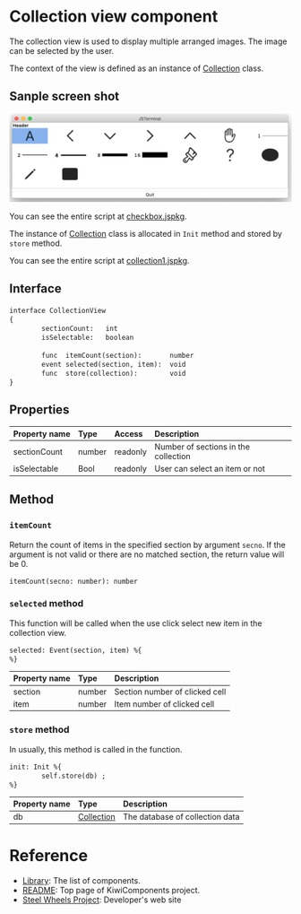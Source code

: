 # Collection view component
The collection view is used to display multiple arranged images. The image can be selected by the user. 

The context of the view is defined as an instance of [Collection](https://github.com/steelwheels/KiwiScript/blob/master/KiwiLibrary/Document/Class/Collection.md) class.

## Sanple screen shot
![Collection View](./Images/collection-view.png)

You can see the entire script at [checkbox.jspkg](https://github.com/steelwheels/JSTerminal/tree/master/Resource/Sample/collection1.jspkg).

The instance of [Collection](https://github.com/steelwheels/KiwiScript/blob/master/KiwiLibrary/Document/Class/Collection.md) class is allocated in `Init` method and stored by `store` method.

You can see the entire script at [collection1.jspkg](https://github.com/steelwheels/JSTerminal/tree/master/Resource/Sample/collection1.jspkg).

## Interface
````
interface CollectionView
{
        sectionCount:   int
        isSelectable:   boolean

        func  itemCount(section):       number
        event selected(section, item):  void
        func  store(collection):        void
}
````

## Properties
|Property name  |Type   |Access |Description        |
|:--            |:--    |:--    |:--                | 
|sectionCount   |number |readonly |Number of sections in the collection |
|isSelectable   |Bool   |readonly |User can select an item or not|

## Method

### `itemCount`
Return the count of items in the specified section by argument `secno`.
If the argument is not valid or there are no matched section, the return value will be 0.
````
itemCount(secno: number): number
````

### `selected` method
This function will be called when the use click select new item in the collection view.
````
selected: Event(section, item) %{
%}
````

|Property name  |Type   |Description        |
|:--            |:--    |:--                | 
|section        |number |Section number of clicked cell |
|item           |number |Item number of clicked cell |

### `store` method
In usually, this method is called in the function.
````
init: Init %{
        self.store(db) ;
%}
````

|Property name  |Type   |Description        |
|:--            |:--    |:--                | 
|db             |[Collection](https://github.com/steelwheels/KiwiScript/blob/master/KiwiLibrary/Document/Class/Collection.md) |The database of collection data |

# Reference
* [Library](https://github.com/steelwheels/KiwiCompnents/blob/master/Document/Library.md): The list of components. 
* [README](https://github.com/steelwheels/KiwiCompnents): Top page of KiwiComponents project.
* [Steel Wheels Project](https://steelwheels.github.io): Developer's web site
